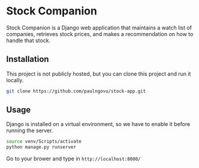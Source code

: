 # Stock Companion
Stock Companion is a Django web application that maintains a watch list of companies, retrieves stock prices, and makes a recommendation on how to handle that stock.

## Installation
This project is not publicly hosted, but you can clone this project and run it locally.
```bash
git clone https://github.com/paulngovu/stock-app.git
```

## Usage
Django is installed on a virtual environment, so we have to enable it before running the server.
```bash
source venv/Scripts/activate
python manage.py runserver
```
Go to your brower and type in `http://localhost:8000/`
